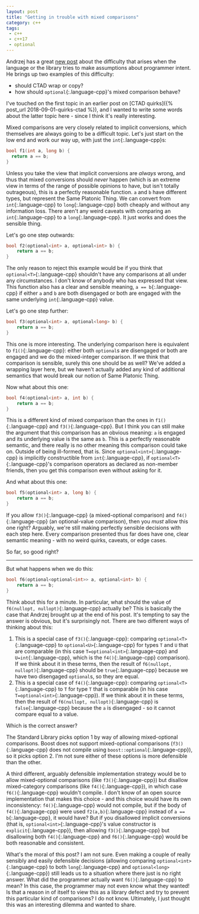```yaml
---
layout: post
title: "Getting in trouble with mixed comparisons"
category: c++
tags:
 - c++
 - c++17
 - optional
--- 
```


Andrzej has a great [new post](https://akrzemi1.wordpress.com/2018/12/09/deducing-your-intentions/) about the difficulty that arises when the language or the library tries to make assumptions about programmer intent. He brings up two examples of this difficulty:
- should CTAD wrap or copy?
- how should `optional`{:.language-cpp}'s mixed comparison behave?

I've touched on the first topic in an earlier post on [CTAD quirks]({% post_url 2018-09-01-quirks-ctad %}), and I wanted to write some words about the latter topic here - since I think it's really interesting.

Mixed comparisons are very closely related to implicit conversions, which themselves are always going to be a difficult topic. Let's just start on the low end and work our way up, with just the `int`{:.language-cpp}s:

```cpp
bool f1(int a, long b) {
  return a == b;
}
```

Unless you take the view that implicit conversions are _always_ wrong, and thus that mixed conversions should _never_ happen (which is an extreme view in terms of the range of possible opinions to have, but isn't totally outrageous), this is a perfectly reasonable function. `a` and `b` have different types, but represent the Same Platonic Thing. We can convert from `int`{:.language-cpp} to `long`{:.language-cpp} both cheaply and without any information loss. There aren't any weird caveats with comparing an `int`{:.language-cpp} to a `long`{:.language-cpp}. It just works and does the sensible thing. 

Let's go one step outwards:

```cpp
bool f2(optional<int> a, optional<int> b) {
    return a == b;
}
```

The only reason to reject this example would be if you think that `optional<T>`{:.language-cpp} shouldn't have any comparisons at all under any circumstances. I don't know of anybody who has expressed that view. This function also has a clear and sensible meaning, `a == b`{:.language-cpp} if either `a` and `b` are both disengaged or both are engaged with the same underlying `int`{:.language-cpp} value.

Let's go one step further:

```cpp
bool f3(optional<int> a, optional<long> b) {
    return a == b;
}
```

This one is more interesting. The underlying comparison here is equivalent to `f1()`{:.language-cpp}: either both `optional`s are disengaged or both are engaged and we do the mixed-integer comparison. If we think that comparison is sensible, surely this one should be as well? We've added a wrapping layer here, but we haven't actually added any kind of additional semantics that would break our notion of Same Platonic Thing.

Now what about this one:

```cpp
bool f4(optional<int> a, int b) {
    return a == b;
}
```

This is a different kind of mixed comparison than the ones in `f1()`{:.language-cpp} and `f3()`{:.language-cpp}. But I think you can still make the argument that this comparison has an obvious meaning: `a` is engaged and its underlying value is the same as `b`. This is a perfectly reasonable semantic, and there really is no other meaning this comparison could take on. Outside of being ill-formed, that is. Since `optional<int>`{:.language-cpp} is implicitly constructible from `int`{:.language-cpp}, if `optional<T>`{:.language-cpp}'s comparison operators as declared as non-member friends, then you get this comparison even without asking for it. 

And what about this one:

```cpp
bool f5(optional<int> a, long b) {
    return a == b;
}
```

If you allow `f3()`{:.language-cpp} (a mixed-optional comparison) and `f4()`{:.language-cpp} (an optional-value comparison), then you _must_ allow this one right? Arguably, we're still making perfectly sensible decisions with each step here. Every comparison presented thus far does have one, clear semantic meaning - with no weird quirks, caveats, or edge cases.

So far, so good right?

<hr />

But what happens when we do this:

```cpp
bool f6(optional<optional<int>> a, optional<int> b) {
    return a == b;
}
```

Think about this for a minute. In particular, what should the value of `f6(nullopt, nullopt)`{:.language-cpp} actually be? This is basically the case that Andrzej brought up at the end of his post. It's tempting to say the answer is obvious, but it's surprisingly not. There are two different ways of thinking about this:

1. This is a special case of `f3()`{:.language-cpp}: comparing `optional<T>`{:.language-cpp} to `optional<U>`{:.language-cpp} for types `T` and `U` that are comparable (in this case `T=optional<int>`{:.language-cpp} and `U=int`{:.language-cpp}, which is the `f4()`{:.language-cpp} comparison). If we think about it in these terms, then the result of `f6(nullopt, nullopt)`{:.language-cpp} should be `true`{:.language-cpp} because we have two disengaged `optional`s, so they are equal.
2. This is a special case of `f4()`{:.language-cpp}: comparing `optional<T>`{:.language-cpp} to `T` for type `T` that is comparable (in his case `T=optional<int>`{:.language-cpp}). If we think about it in these terms, then the result of `f6(nullopt, nullopt)`{:.language-cpp} is `false`{:.language-cpp} because the `a` is disengaged - so it cannot compare equal to a value. 

Which is the correct answer?

The Standard Library picks option 1 by way of allowing mixed-optional comparisons. Boost does not support mixed-optional comparisons (`f3()`{:.language-cpp} does not compile using `boost::optional`{:.language-cpp}), so it picks option 2. I'm not sure either of these options is more defensible than the other.

A third different, arguably defensible implementation strategy would be to allow mixed-optional comparisons (like `f3()`{:.language-cpp}) but disallow mixed-category comparisons (like `f4()`{:.language-cpp}), in which case `f6()`{:.language-cpp} wouldn't compile. I don't know of an open source implementation that makes this choice - and this choice would have its own inconsistency: `f4()`{:.language-cpp} would not compile, but if the body of `f4()`{:.language-cpp} were used `f2(a,b)`{:.language-cpp} instead of `a == b`{:.language-cpp}, it would have? But if you disallowed implicit conversions (that is, `optional<int>`{:.language-cpp}'s value constructor is `explicit`{:.language-cpp}), then allowing `f3()`{:.language-cpp} but disallowing both `f4()`{:.language-cpp} and `f6()`{:.language-cpp} would be both reasonable and consistent.

What's the moral of this post? I am not sure. Even making a couple of really sensibly and easily defensible decisions (allowing comparing `optional<int>`{:.language-cpp} to both `long`{:.language-cpp} and `optional<long>`{:.language-cpp}) still leads us to a situation where there just is no right answer. What did the programmer actually want `f6()`{:.language-cpp} to mean? In this case, the programmer may not even know what they wanted! Is that a reason in of itself to view this as a library defect and try to prevent this particular kind of comparisons? I do not know. Ultimately, I just thought this was an interesting dilemma and wanted to share. 